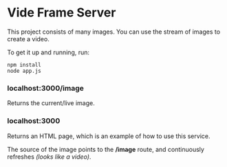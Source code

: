 # Vide Frame Server

This project consists of many images.  You can use the stream of images to create a video.

To get it up and running, run:
```
npm install
node app.js
```

### localhost:3000/image

Returns the current/live image.

### localhost:3000

Returns an HTML page, which is an example of how to use this service.

The source of the image points to the **/image** route, and continuously refreshes *(looks like a video)*.
